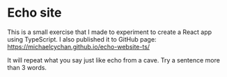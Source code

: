 # Echo site

This is a small exercise that I made to experiment to create a React app using TypeScript. I also published it to GitHub page: https://michaelcychan.github.io/echo-website-ts/    

It will repeat what you say just like echo from a cave. Try a sentence more than 3 words.